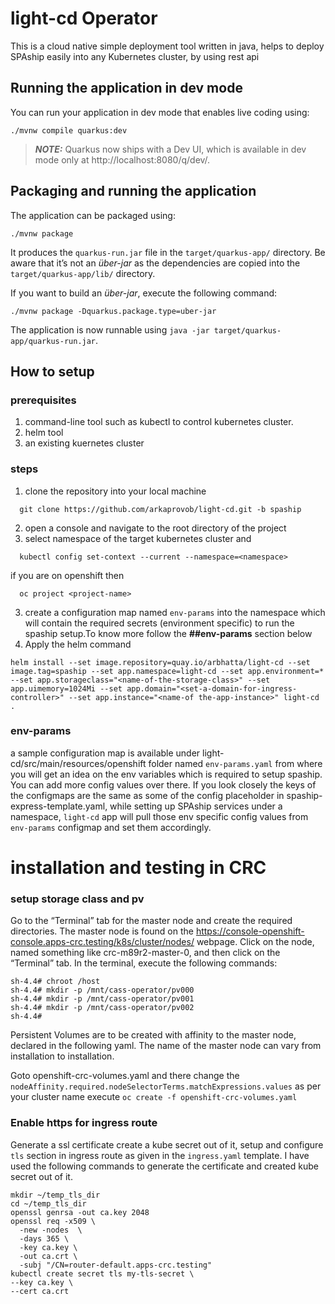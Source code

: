 # light-cd Operator

This is a cloud native simple deployment tool written in java, helps to deploy SPAship easily into any Kubernetes cluster, by using rest api

## Running the application in dev mode

You can run your application in dev mode that enables live coding using:

```shell script
./mvnw compile quarkus:dev
```

> **_NOTE:_**  Quarkus now ships with a Dev UI, which is available in dev mode only at http://localhost:8080/q/dev/.

## Packaging and running the application

The application can be packaged using:

```shell script
./mvnw package
```

It produces the `quarkus-run.jar` file in the `target/quarkus-app/` directory. Be aware that it’s not an _über-jar_ as
the dependencies are copied into the `target/quarkus-app/lib/` directory.

If you want to build an _über-jar_, execute the following command:

```shell script
./mvnw package -Dquarkus.package.type=uber-jar
```

The application is now runnable using `java -jar target/quarkus-app/quarkus-run.jar`.

## How to setup

### prerequisites
1. command-line tool such as kubectl to control kubernetes cluster.
2. helm tool
3. an existing kuernetes cluster

### steps
1. clone the repository into your local machine 
 ```shell script
   git clone https://github.com/arkaprovob/light-cd.git -b spaship
```
2. open a console and navigate to the root directory of the project
3. select namespace of the target kubernetes cluster and
 ```shell script
   kubectl config set-context --current --namespace=<namespace>
```
if you are on openshift then
 ```shell script
   oc project <project-name>
```
3. create a configuration map named `env-params` into the namespace which will contain the required secrets (environment specific) to run the spaship setup.To know more follow the **##env-params** section below
4. Apply the helm command
 ```shell script
 helm install --set image.repository=quay.io/arbhatta/light-cd --set image.tag=spaship --set app.namespace=light-cd --set app.environment=* --set app.storageclass="<name-of-the-storage-class>" --set app.uimemory=1024Mi --set app.domain="<set-a-domain-for-ingress-controller>" --set app.instance="<name-of the-app-instance>" light-cd .
```
### env-params


a sample configuration map is available under light-cd/src/main/resources/openshift folder named `env-params.yaml` from where you will get an idea on the env variables which is required to setup spaship. You can add more config values over there. If you look closely the keys of the configmaps are the same as some of the  config placeholder in spaship-express-template.yaml, while setting up SPAship services under a namespace, `light-cd` app will pull those env specific config values from `env-params` configmap and set them accordingly.

# installation and testing in CRC

### setup storage class and pv
Go to the “Terminal” tab for the master node and create the required directories. The master node is found on the https://console-openshift-console.apps-crc.testing/k8s/cluster/nodes/ webpage.
Click on the node, named something like crc-m89r2-master-0, and then click on the “Terminal” tab. In the terminal, execute the following commands:
```
sh-4.4# chroot /host
sh-4.4# mkdir -p /mnt/cass-operator/pv000
sh-4.4# mkdir -p /mnt/cass-operator/pv001
sh-4.4# mkdir -p /mnt/cass-operator/pv002
sh-4.4#
```
Persistent Volumes are to be created with affinity to the master node, declared in the following yaml. The name of the master node can vary from installation to installation.

Goto openshift-crc-volumes.yaml and there change the `nodeAffinity.required.nodeSelectorTerms.matchExpressions.values` as per your cluster name
execute `oc create -f openshift-crc-volumes.yaml`

### Enable https for ingress route
Generate a ssl certificate create a kube secret out of it, setup and configure `tls` section in ingress route as given in the `ingress.yaml` template.
I have used the following commands to generate the certificate and created kube secret out of it.
```
mkdir ~/temp_tls_dir
cd ~/temp_tls_dir
openssl genrsa -out ca.key 2048
openssl req -x509 \
  -new -nodes  \
  -days 365 \
  -key ca.key \
  -out ca.crt \
  -subj "/CN=router-default.apps-crc.testing"
kubectl create secret tls my-tls-secret \
--key ca.key \
--cert ca.crt

```
